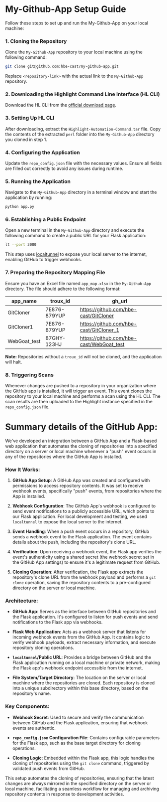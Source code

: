# My-Github-App Setup Guide

Follow these steps to set up and run the My-Github-App on your local machine:

### 1. Cloning the Repository
Clone the `My-Github-App` repository to your local machine using the following command:
```bash
git clone git@github.com:hbe-cast/my-github-app.git
```
Replace `<repository-link>` with the actual link to the `My-Github-App` repository.

### 2. Downloading the Highlight Command Line Interface (HL CLI)
Download the HL CLI from the [official download page](https://doc.casthighlight.com/product-tutorials-third-party-tools/automated-code-scan-command-line/).

### 3. Setting Up HL CLI
After downloading, extract the `Highlight-Automation-Command.tar` file. Copy the contents of the extracted `perl` folder into the `My-Github-App` directory you cloned in step 1.

### 4. Configuring the Application
Update the `repo_config.json` file with the necessary values. Ensure all fields are filled out correctly to avoid any issues during runtime.

### 5. Running the Application
Navigate to the `My-Github-App` directory in a terminal window and start the application by running:
```bash
python app.py
```

### 6. Establishing a Public Endpoint
Open a new terminal in the `My-Github-App` directory and execute the following command to create a public URL for your Flask application:
```bash
lt --port 3000
```
This step uses [localtunnel](https://theboroer.github.io/localtunnel-www/) to expose your local server to the internet, enabling GitHub to trigger webhooks.

### 7. Preparing the Repository Mapping File
Ensure you have an Excel file named `app_map.xlsx` in the `My-Github-App` directory. The file should adhere to the following format:

| app_name      | troux_id    | gh_url                                      |
|---------------|-------------|---------------------------------------------|
| GitCloner     | 7E876-879YUP | https://github.com/hbe-cast/GitCloner       |
| GitCloner1    | 7E876-879YUP | https://github.com/hbe-cast/GitCloner_1     |
| WebGoat_test  | 87GHY-123HJ  | https://github.com/hbe-cast/WebGoat_test    |

**Note:** Repositories without a `troux_id` will not be cloned, and the application will halt.

### 8. Triggering Scans
Whenever changes are pushed to a repository in your organization where the GitHub app is installed, it will trigger an event. This event clones the repository to your local machine and performs a scan using the HL CLI. The scan results are then uploaded to the Highlight instance specified in the `repo_config.json` file.




# Summary details of the GitHub App:

We've developed an integration between a GitHub App and a Flask-based web application that automates the cloning of repositories into a specified directory on a server or local machine whenever a "push" event occurs in any of the repositories where the GitHub App is installed.

### How It Works:

1. **GitHub App Setup**: A GitHub App was created and configured with permissions to access repository contents. It was set to receive webhook events, specifically "push" events, from repositories where the App is installed.

2. **Webhook Configuration**: The GitHub App's webhook is configured to send event notifications to a publicly accessible URL, which points to our Flask application. For local development and testing, we used `localtunnel` to expose the local server to the internet.

3. **Event Handling**: When a push event occurs in a repository, GitHub sends a webhook event to the Flask application. The event contains details about the push, including the repository's clone URL.

4. **Verification**: Upon receiving a webhook event, the Flask app verifies the event's authenticity using a shared secret (the webhook secret set in the GitHub App settings) to ensure it's a legitimate request from GitHub.

5. **Cloning Operation**: After verification, the Flask app extracts the repository's clone URL from the webhook payload and performs a `git clone` operation, saving the repository contents to a pre-configured directory on the server or local machine.

### Architecture:

- **GitHub App**: Serves as the interface between GitHub repositories and the Flask application. It's configured to listen for push events and send notifications to the Flask app via webhooks.

- **Flask Web Application**: Acts as a webhook server that listens for incoming webhook events from the GitHub App. It contains logic to verify webhook payloads, extract necessary information, and execute repository cloning operations.

- **`localtunnel`/Public URL**: Provides a bridge between GitHub and the Flask application running on a local machine or private network, making the Flask app's webhook endpoint accessible from the internet.

- **File System/Target Directory**: The location on the server or local machine where the repositories are cloned. Each repository is cloned into a unique subdirectory within this base directory, based on the repository's name.

### Key Components:

- **Webhook Secret**: Used to secure and verify the communication between GitHub and the Flask application, ensuring that webhook events are authentic.

- **`repo_config.json` Configuration File**: Contains configurable parameters for the Flask app, such as the base target directory for cloning operations.

- **Cloning Logic**: Embedded within the Flask app, this logic handles the cloning of repositories using the `git clone` command, triggered by validated push events from GitHub.

This setup automates the cloning of repositories, ensuring that the latest changes are always mirrored in the specified directory on the server or local machine, facilitating a seamless workflow for managing and archiving repository contents in response to development activities.